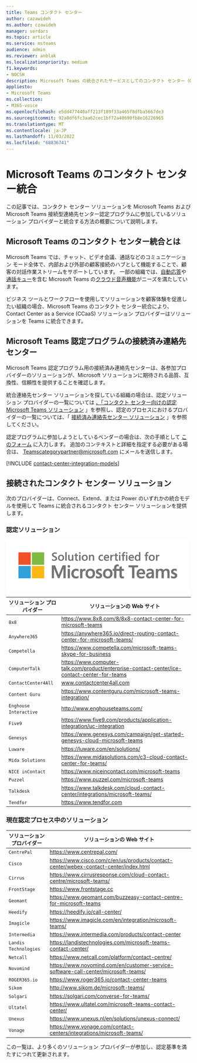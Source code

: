```yaml
---
title: Teams コンタクト センター
author: cazawideh
ms.author: czawideh
manager: serdars
ms.topic: article
ms.service: msteams
audience: admin
ms.reviewer: anblak
ms.localizationpriority: medium
f1.keywords:
- NOCSH
description: Microsoft Teams の統合されたサービスとしてのコンタクト センター（CCaaS）ソリューションの概要
appliesto:
- Microsoft Teams
ms.collection:
- M365-voice
ms.openlocfilehash: e5dd477440aff213f189f33a465f8dfba5667de3
ms.sourcegitcommit: 92a0df6fc3aa62cec1bf72a40690fb8e16226965
ms.translationtype: MT
ms.contentlocale: ja-JP
ms.lasthandoff: 11/03/2022
ms.locfileid: "68836741"
---
```

# <a name="contact-center-integrations-for-microsoft-teams"></a>Microsoft Teams のコンタクト センター統合

  この記事では、コンタクト センター ソリューションを Microsoft Teams および Microsoft Teams 接続型連絡先センター認定プログラムに参加しているソリューション プロバイダーと統合する方法の概要について説明します。

## <a name="what-is-contact-center-integration-for-microsoft-teams"></a>Microsoft Teams のコンタクト センター統合とは

Microsoft Teams では、チャット、ビデオ会議、通話などのコミュニケーション モード全体で、内部および外部の顧客接続のハブとして機能することで、顧客の対話作業ストリームをサポートしています。 一部の組織では、[自動応答](./what-are-phone-system-auto-attendants.md)や[通話キュー](./create-a-phone-system-call-queue.md)を含む Microsoft Teams の[クラウド音声機能](./cloud-voice-landing-page.md)がニーズを満たしています。

ビジネス ツールとワークフローを使用してソリューションを顧客体験を促進したい組織の場合、Microsoft Teams のコンタクト センター統合により、Contact Center as a Service (CCaaS) ソリューション プロバイダーはソリューションを Teams に統合できます。


## <a name="connected-contact-center-for-microsoft-teams-certification-program"></a>Microsoft Teams 認定プログラムの接続済み連絡先センター

Microsoft Teams 認定プログラム用の接続済み連絡先センターは、各参加プロバイダーのソリューションが、Microsoft ソリューションに期待される品質、互換性、信頼性を提供することを確認します。

統合連絡先センター ソリューションを探している組織の場合は、認定ソリューション プロバイダーの一覧については [、「コンタクト センター向けの認定 Microsoft Teams ソリューション](https://cloudpartners.transform.microsoft.com/contact-center-solutions) 」を参照し、認定のプロセスにおけるプロバイダーの一覧については、「 [接続済み連絡先センター ソリューション](#connected-contact-center-solutions) 」を参照してください。

認定プログラムに参加しようとしているベンダーの場合は、次の手順として [このフォーム](https://aka.ms/CallingPlatformIntake) に入力します。 追加のコンテキストと詳細を指定する必要がある場合は、 [Teamscategorypartner@microsoft.com](mailto:Teamscategorypartner@microsoft.com) にメールを送信します。

[!INCLUDE [contact-center-integration-models](./includes/contact-center-integration-models.md)]


## <a name="connected-contact-center-solutions"></a>接続されたコンタクト センター ソリューション

次のプロバイダーは、Connect、Extend、または Power のいずれかの統合モデルを使用して Teams に統合されるコンタクト センター ソリューションを提供します。

### <a name="certified-solutions"></a>認定ソリューション

![認定バッジ。](media/English_Solution_Certified_Teams_badge_noBkgrd_GrayText_RGB_500px.png)

|  ソリューション プロバイダー                                                                                                                               |  ソリューションの Web サイト                                                                                                                                                                                                                                                                                                                                                                                                                                                              |
| ---------------------------------------------------------------------------------------------------------------------------------------- | -------------------------------------------------------------------------------------------------------------------------------------------------------------------------------------------------------------------------------------------------------------------------------------------------------------------------------------------------------------------------------------------------------------------------------------------------------------------------------- |
| `8x8` | https://www.8x8.com/8/8x8-contact-center-for-microsoft-teams                                                    |
| `Anywhere365` | https://anywhere365.io/direct-routing-contact-center-for-microsoft-teams/                                      |
| `Competella` | https://www.competella.com/microsoft-teams-skype-for-business                                  |
| `ComputerTalk` | https://www.computer-talk.com/product/enterprise-contact-center/ice-contact-center-for-teams         |
| `ContactCenter4All` | www.contactcenter4all.com |
| `Content Guru` | https://www.contentguru.com/microsoft-teams-integration/    |
| `Enghouse Interactive` | http://www.enghouseteams.com/         |
| `Five9` | https://www.five9.com/products/application-integration/uc-integration                                                   |
| `Genesys` | https://www.genesys.com/campaign/get-started-genesys-cloud-microsoft-teams                                      |
| `Luware` | https://luware.com/en/solutions/                                                                                       |
| `Mida Solutions` | https://www.midasolutions.com/c3-cloud-contact-center-for-teams/                                        |
| `NICE inContact` | https://www.niceincontact.com/microsoft-teams                                                            |
| `Puzzel` | https://www.puzzel.com/microsoft-teams                            |
| `Talkdesk` | https://www.talkdesk.com/cloud-contact-center/integrations/microsoft-teams/                                  |
| `Tendfor` | https://www.tendfor.com                                                            |


### <a name="solutions-currently-in-the-certification-process"></a>現在認定プロセス中のソリューション

|  ソリューション プロバイダー                                                                                                                               |  ソリューションの Web サイト                                                                                                                                                                                                                                                                                                                                                                                                                                                              |
| ---------------------------------------------------------------------------------------------------------------------------------------- | -------------------------------------------------------------------------------------------------------------------------------------------------------------------------------------------------------------------------------------------------------------------------------------------------------------------------------------------------------------------------------------------------------------------------------------------------------------------------------- |
| `CentrePal` | https://www.centrepal.com/                                 |
| `Cisco` | https://www.cisco.com/c/en/us/products/contact-center/webex-contact-center/index.html                                |
| `Cirrus` | https://www.cirrusresponse.com/cloud-contact-centre/microsoft-teams/ |
| `FrontStage` | https://www.frontstage.cc                                                                                        |
| `Geomant` | https://www.geomant.com/buzzeasy-contact-centre-for-microsoft-teams                                                  |
| `Heedify` | https://heedify.io/call-center/                                                 |
| `Imagicle` | https://www.imagicle.com/en/integration/microsoft-teams/                                                                                        |
| `Intermedia` | https://www.intermedia.com/products/contact-center                          |
| `Landis Technologies` | https://landistechnologies.com/microsoft-teams-contact-center/                                          |
| `Netcall` | https://www.netcall.com/platform/contact-centre/                         |
| `Novomind` | https://www.novomind.com/en/customer-service-software-call-center/microsoft-teams/                             |
| `ROGER365.io` | https://www.roger365.io/contact-center-teams                         |
| `Sikom` | http://www.sikom.de/microsoft-teams/                            |
| `Solgari` | https://solgari.com/converse-for-teams/                       |
| `Ultatel` | https://www.ultatel.com/microsoft-teams-contact-center/                     |
| `Unexus` | https://www.unexus.nl/en/solutions/unexus-connect/                |
| `Vonage` |  https://www.vonage.com/contact-centers/integrations/microsoft-teams/                                 |

この一覧は、より多くのソリューション プロバイダーが参加し、認定基準を満たすにつれて更新されます。
